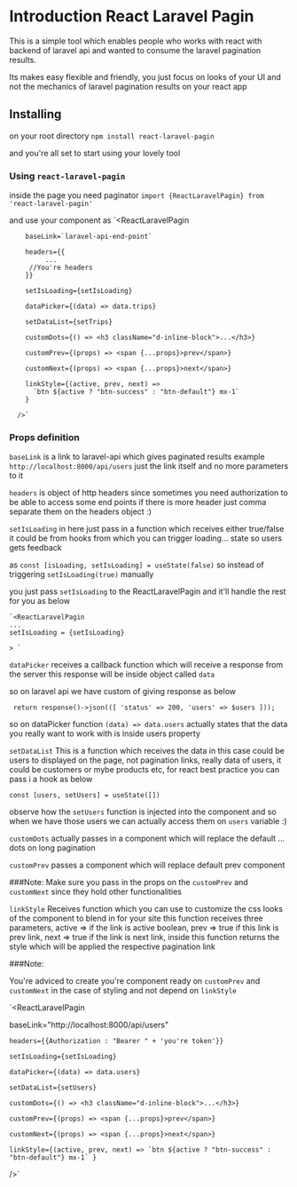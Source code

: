 # Introduction React Laravel Pagin

This is a simple tool which enables people who works with react with backend of laravel api and wanted to consume the laravel pagination results.

Its makes easy flexible and friendly, you just focus on looks of your UI and not the mechanics of laravel pagination results on your react app

## Installing

on your root directory
`npm install react-laravel-pagin`

and you're all set to start using your lovely tool

### Using `react-laravel-pagin`

inside the page you need paginator
`import {ReactLaravelPagin} from 'react-laravel-pagin'`

and use your component as
`<ReactLaravelPagin

        baseLink=`laravel-api-end-point`

        headers={{
             ...
         //You're headers
        }}

        setIsLoading={setIsLoading}

        dataPicker={(data) => data.trips}

        setDataList={setTrips}

        customDots={() => <h3 className="d-inline-block">...</h3>}

        customPrev={(props) => <span {...props}>prev</span>}

        customNext={(props) => <span {...props}>next</span>}

        linkStyle={(active, prev, next) =>
          `btn ${active ? "btn-success" : "btn-default"} mx-1`
        }

      />`

### Props definition

`baseLink` is a link to laravel-api which gives paginated results example `http://localhost:8000/api/users` just the link itself and no more parameters to it

`headers` is object of http headers since sometimes you need authorization to be able to access some end points
if there is more header just comma separate them on the headers object :)

`setIsLoading` in here just pass in a function which receives either true/false it could be from hooks from which you can trigger loading... state so users gets feedback

as `const [isLoading, setIsLoading] = useState(false)` so instead of triggering `setIsLoading(true)` manually

you just pass `setIsLoading` to the ReactLaravelPagin and it'll handle the rest for you as below

    `<ReactLaravelPagin
    ...
    setIsLoading = {setIsLoading}

    > `

`dataPicker` receives a callback function which will receive a response from the server this response will be inside object called `data`

so on laravel api we have custom of giving response as below

` return response()->json(([ 'status' => 200, 'users' => $users ]));`

so on dataPicker function `(data) => data.users` actually states that the data you really want to work with is inside users property

`setDataList` This is a function which receives the data in this case could be users to displayed on the page, not pagination links, really data of users, it could be customers or mybe products etc, for react best practice you can pass i a hook as below

`const [users, setUsers] = useState([])`

observe how the `setUsers` function is injected into the component and so when we have those users we can actually access them on `users` variable :)

`customDots` actually passes in a component which will replace the default ... dots on long pagination

`customPrev` passes a component which will replace default prev component

###Note:
Make sure you pass in the props on the `customPrev` and `customNext` since they hold other functionalities

`linkStyle` Receives function which you can use to customize the css looks of the component to blend in for your site
this function receives three parameters, active => if the link is active boolean, prev => true if this link is prev link, next => true if the link is next link,
inside this function returns the style which will be applied the respective pagination link

###Note:

You're adviced to create you're component ready on `customPrev` and `customNext` in the case of styling and not depend on `linkStyle`

`<ReactLaravelPagin

baseLink="http://localhost:8000/api/users"

    headers={{Authorization : "Bearer " + 'you're token'}}

    setIsLoading={setIsLoading}

    dataPicker={(data) => data.users}

    setDataList={setUsers}

    customDots={() => <h3 className="d-inline-block">...</h3>}

    customPrev={(props) => <span {...props}>prev</span>}

    customNext={(props) => <span {...props}>next</span>}

    linkStyle={(active, prev, next) => `btn ${active ? "btn-success" : "btn-default"} mx-1` }

/>`
